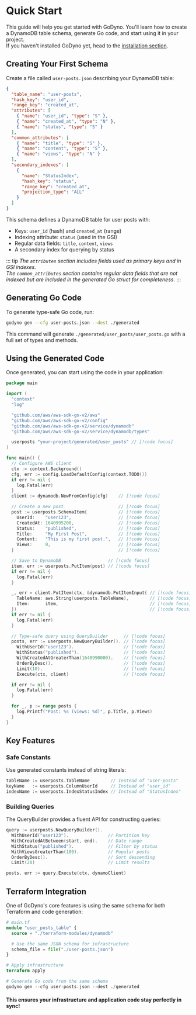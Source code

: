 # Quick Start

This guide will help you get started with GoDyno. You'll learn how to create a DynamoDB table schema, generate Go code, and start using it in your project.  
If you haven't installed GoDyno yet, head to the [installation section](https://go-dyno.madpixels.io/en/v0.0.1-alpha/guide/installation).

## Creating Your First Schema

Create a file called `user-posts.json` describing your DynamoDB table:

```json
{
  "table_name": "user-posts",
  "hash_key": "user_id",
  "range_key": "created_at",
  "attributes": [
    { "name": "user_id", "type": "S" },
    { "name": "created_at", "type": "N" },
    { "name": "status", "type": "S" }
  ],
  "common_attributes": [
    { "name": "title", "type": "S" },
    { "name": "content", "type": "S" },
    { "name": "views", "type": "N" }
  ],
  "secondary_indexes": [
    {
      "name": "StatusIndex",
      "hash_key": "status",
      "range_key": "created_at",
      "projection_type": "ALL"
    }
  ]
}
```

This schema defines a DynamoDB table for user posts with:

- Keys: `user_id` (hash) and `created_at` (range)
- Indexing attribute: `status` (used in the GSI)
- Regular data fields: `title`, `content`, `views`
- A secondary index for querying by status

::: tip
_The `attributes` section includes fields used as primary keys and in GSI indexes._  
_The `common_attributes` section contains regular data fields that are not indexed but are included in the generated Go struct for completeness._
:::

## Generating Go Code

To generate type-safe Go code, run:

```bash
godyno gen --cfg user-posts.json --dest ./generated
```

This command will generate `./generated/user_posts/user_posts.go` with a full set of types and methods.

## Using the Generated Code

Once generated, you can start using the code in your application:

```go
package main

import (
  "context"
  "log"

  "github.com/aws/aws-sdk-go-v2/aws"
  "github.com/aws/aws-sdk-go-v2/config"
  "github.com/aws/aws-sdk-go-v2/service/dynamodb"
  "github.com/aws/aws-sdk-go-v2/service/dynamodb/types"

  userposts "your-project/generated/user_posts" // [!code focus]
)

func main() {
  // Configure AWS client
  ctx := context.Background()
  cfg, err := config.LoadDefaultConfig(context.TODO())
  if err != nil {
    log.Fatal(err)
  }
  client := dynamodb.NewFromConfig(cfg)    // [!code focus]

  // Create a new post                     // [!code focus]
  post := userposts.SchemaItem{            // [!code focus]
    UserId:    "user123",                  // [!code focus]
    CreatedAt: 1640995200,                 // [!code focus]
    Status:    "published",                // [!code focus]
    Title:     "My First Post",            // [!code focus]
    Content:   "This is my first post.",   // [!code focus]
    Views:     0,                          // [!code focus]
  }                                        // [!code focus]

  // Save to DynamoDB                  // [!code focus]
  item, err := userposts.PutItem(post) // [!code focus]
  if err != nil {
    log.Fatal(err)
  }

  _, err = client.PutItem(ctx, &dynamodb.PutItemInput{ // [!code focus]
    TableName: aws.String(userposts.TableName),        // [!code focus]
    Item:      item,                                   // [!code focus]
  })                                                   // [!code focus]
  if err != nil {
    log.Fatal(err)
  }

  // Type-safe query using QueryBuilder      // [!code focus]
  posts, err := userposts.NewQueryBuilder(). // [!code focus]
    WithUserId("user123").                   // [!code focus]
    WithStatus("published").                 // [!code focus]
    WithCreatedAtGreaterThan(1640990000).    // [!code focus]
    OrderByDesc().                           // [!code focus]
    Limit(10).                               // [!code focus]
    Execute(ctx, client)                     // [!code focus]

  if err != nil {
    log.Fatal(err)
  }

  for _, p := range posts {
    log.Printf("Post: %s (views: %d)", p.Title, p.Views)
  }
}
```

## Key Features

### Safe Constants

Use generated constants instead of string literals:

```go
tableName := userposts.TableName        // Instead of "user-posts"
keyName   := userposts.ColumnUserId     // Instead of "user_id"
indexName := userposts.IndexStatusIndex // Instead of "StatusIndex"
```

### Building Queries

The QueryBuilder provides a fluent API for constructing queries:

```go
query := userposts.NewQueryBuilder().
  WithUserId("user123").               // Partition key
  WithCreatedAtBetween(start, end).    // Date range
  WithStatus("published").             // Filter by status
  WithViewsGreaterThan(100).           // Popular posts
  OrderByDesc().                       // Sort descending
  Limit(20)                            // Limit results

posts, err := query.Execute(ctx, dynamoClient)
```

## Terraform Integration

One of GoDyno's core features is using the same schema for both Terraform and code generation:

```tf
# main.tf
module "user_posts_table" {
  source = "./terraform-modules/dynamodb"

  # Use the same JSON schema for infrastructure
  schema_file = file("./user-posts.json")
}

# Apply infrastructure
terraform apply

# Generate Go code from the same schema
godyno gen --cfg user-posts.json --dest ./generated
```

#### This ensures your infrastructure and application code stay perfectly in sync!

